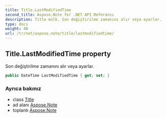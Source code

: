 ```yaml
---
title: Title.LastModifiedTime
second_title: Aspose.Note for .NET API Referansı
description: Title mülk. Son değiştirilme zamanını alır veya ayarlar.
type: docs
weight: 40
url: /tr/net/aspose.note/title/lastmodifiedtime/
---
```

## Title.LastModifiedTime property

Son değiştirilme zamanını alır veya ayarlar.

```csharp
public DateTime LastModifiedTime { get; set; }
```

### Ayrıca bakınız

* class [Title](../)
* ad alanı [Aspose.Note](../../title/)
* toplantı [Aspose.Note](../../../)


